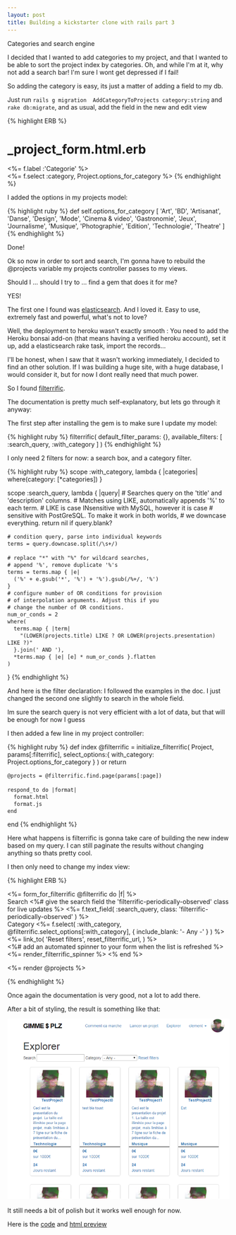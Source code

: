 ```yaml
---
layout: post
title: Building a kickstarter clone with rails part 3
---
```


Categories and search engine
<!--more-->

I decided that I wanted to add categories to my project, and that I wanted to be able to sort the project index by categories. Oh, and while I'm at it, why not add a search bar! I'm sure I wont get depressed if I fail!

So adding the category is easy, its just a matter of adding a field to my db.

Just run `rails g migration  AddCategoryToProjects category:string` and `rake db:migrate`, and as usual, add the field in the new and edit view


{% highlight ERB %}
# _project_form.html.erb

 <%= f.label :'Categorie' %><br>
  <%= f.select :category, Project.options_for_category %>
{% endhighlight %}

I added the options in my projects model:

{% highlight ruby %}
def self.options_for_category
    [
      'Art',
      'BD',
      'Artisanat',
      'Danse',
      'Design',
      'Mode',
      'Cinema & video',
      'Gastronomie',
      'Jeux',
      'Journalisme',
      'Musique',
      'Photographie',
      'Edition',
      'Technologie',
      'Theatre'
    ]
{% endhighlight %}

Done!

Ok so now in order to sort and search, I'm gonna have to rebuild the @projects variable my projects controller passes to my views. 

Should I ... should I try to ... find a gem that does it for me?

YES!

The first one I found was [elasticsearch](https://github.com/elastic/elasticsearch-rails). And I loved it. Easy to use, extremely fast and powerful, what's not to love?

Well, the deployment to heroku wasn't exactly smooth : You need to add the Heroku bonsai add-on (that means having a verified heroku account), set it up, add a elasticsearch rake task, import the records...

I'll be honest, when I saw that it wasn't working immediately, I decided to find an other solution. If I was building a huge site, with a huge database, I would consider it, but for now I dont really need that much power.

So I found [filterrific](https://github.com/jhund/filterrific).

The documentation is pretty much self-explanatory, but lets go through it anyway:

The first step after installing the gem is to make sure I update my model:

{% highlight ruby %}
filterrific(
    default_filter_params: {},
    available_filters: [
      :search_query,
      :with_category
    ]
  )
{% endhighlight %}

I only need 2 filters for now: a search box, and a category filter. 

{% highlight ruby %}
scope :with_category, lambda { |categories|
    where(category: [*categories])
  }

scope :search_query, lambda { |query|
    # Searches query on the 'title' and 'description' columns.
    # Matches using LIKE, automatically appends '%' to each term.
    # LIKE is case INsensitive with MySQL, however it is case
    # sensitive with PostGreSQL. To make it work in both worlds,
    # we downcase everything.
    return nil  if query.blank?

    # condition query, parse into individual keywords
    terms = query.downcase.split(/\s+/)

    # replace "*" with "%" for wildcard searches,
    # append '%', remove duplicate '%'s
    terms = terms.map { |e|
      ('%' + e.gsub('*', '%') + '%').gsub(/%+/, '%')
    }
    # configure number of OR conditions for provision
    # of interpolation arguments. Adjust this if you
    # change the number of OR conditions.
    num_or_conds = 2
    where(
      terms.map { |term|
        "(LOWER(projects.title) LIKE ? OR LOWER(projects.presentation) LIKE ?)"
      }.join(' AND '),
      *terms.map { |e| [e] * num_or_conds }.flatten
    )
  }
{% endhighlight %}

And here is the filter declaration: I followed the examples in the doc. I just changed the second one slightly to search in the whole field.

Im sure the search query is not very efficient with a lot of data, but that will be enough for now I guess

I then added a few line in my project controller:

{% highlight ruby %}
def index
    @filterrific = initialize_filterrific(
    Project,
    params[:filterrific],
    select_options:{
      with_category: Project.options_for_category
    }
    ) or return
    
    @projects = @filterrific.find.page(params[:page])

    respond_to do |format|
      format.html
      format.js
    end
  end
{% endhighlight %}

Here what happens is filterrific is gonna take care of building the new indew based on my query. I can still paginate the results without changing anything so thats pretty cool.

I then only need to change my index view: 

{% highlight ERB %}
<div id="projects" >
<%= form_for_filterrific @filterrific do |f| %>
  <div class="filterrific">
    Search
    <%# give the search field the 'filterrific-periodically-observed' class for live updates %>
    <%= f.text_field(
      :search_query,
      class: 'filterrific-periodically-observed'
    ) %>
  </div>
  <div class="filterrific">
    Category
    <%= f.select(
      :with_category,
      @filterrific.select_options[:with_category],
      { include_blank: '- Any -' }
    ) %>
  </div>

  <div class="filterrific">
    <%= link_to(
      'Reset filters',
      reset_filterrific_url,
    ) %>
  </div>
  <%# add an automated spinner to your form when the list is refreshed %>
  <%= render_filterrific_spinner %>
<% end %>

  <%= render @projects %>
</div>
{% endhighlight %}

Once again the documentation is very good, not a lot to add there.

After a bit of styling, the result is something like that:

![result](/images/gimmeplzSearch.png)

It still needs a bit of polish but it works well enough for now.



Here is the [code](https://github.com/AtActionPark) and [html preview](https://shielded-taiga-9226.herokuapp.com/)